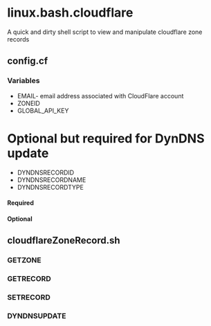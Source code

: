 # linux.bash.cloudflare
A quick and dirty shell script to view and manipulate cloudflare zone records
## config.cf
### Variables
* EMAIL- email address associated with CloudFlare account
* ZONEID
* GLOBAL_API_KEY

# Optional but required for DynDNS update
* DYNDNSRECORDID
* DYNDNSRECORDNAME
* DYNDNSRECORDTYPE

#### Required

#### Optional
## cloudflareZoneRecord.sh
### GETZONE
### GETRECORD
### SETRECORD
### DYNDNSUPDATE

